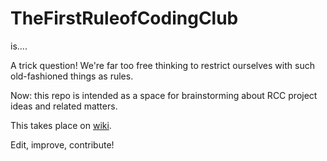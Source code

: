 # TheFirstRuleofCodingClub

is....

A trick question! We're far too free thinking to restrict ourselves with such old-fashioned things as rules. 

Now: this repo is intended as a space for brainstorming about RCC project ideas and related matters. 

This takes place on [wiki](https://github.com/RotmanCodingClub/TheFirstRuleofCodingClub/wiki).

Edit, improve, contribute!

